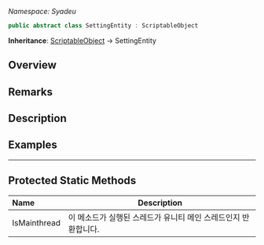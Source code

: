 _Namespace: Syadeu_

```csharp
public abstract class SettingEntity : ScriptableObject
```

**Inheritance**: [ScriptableObject](https://docs.unity3d.com/ScriptReference/ScriptableObject.html) -> SettingEntity

## Overview

## Remarks

## Description

## Examples



------

## Protected Static Methods

| Name         | Description                                                  |
| :----------- | ------------------------------------------------------------ |
| IsMainthread | 이 메소드가 실행된 스레드가 유니티 메인 스레드인지 반환합니다. |

